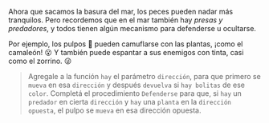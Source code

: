 <gs-attire attire-url="https://raw.githubusercontent.com/MumukiProject/mumuki-guia-gobstones-practica-funciones-kids/master/assets/attires/config_1551988215749.json"></gs-attire>
 
<gs-toolbox toolbox-url="https://raw.githubusercontent.com/MumukiProject/mumuki-guia-gobstones-practica-funciones-kids/master/assets/toolbox_1551985446801.xml"></gs-toolbox>

Ahora que sacamos la basura del mar, los peces pueden nadar más tranquilos. Pero recordemos que en el mar también hay _presas y predadores_, y todos tienen algún mecanismo para defenderse u ocultarse. 

Por ejemplo, los pulpos :octopus: pueden camuflarse con las plantas, ¡como el camaleón! :open_mouth: Y también puede espantar a sus enemigos con tinta, casi como el zorrino. :stuck_out_tongue_winking_eye:

> Agregale a la función `hay` el parámetro `dirección`, para que primero se `mueva` en esa `dirección` y después `devuelva` si `hay bolitas` de ese `color`. Completá el procedimiento `Defenderse` para que, si `hay` un `predador` en cierta `dirección` y `hay` una `planta` en la `dirección opuesta`, el pulpo se `mueva` en esa dirección opuesta.
